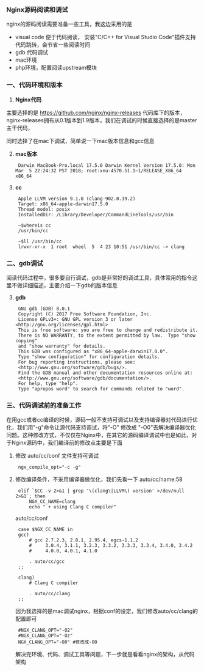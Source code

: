 ### Nginx源码阅读和调试

nginx的源码阅读需要准备一些工具，我这边采用的是

- visual code 便于代码阅读， 安装"C/C++ for Visual Studio Code"插件支持代码跳转，会节省一些阅读时间
- gdb 代码调试 
- mac环境
- php环境，配置阅读upstream模块

### 一、代码环境和版本

1. **Nginx代码**

  主要选择的是 https://github.com/nginx/nginx-releases 代码库下的版本，nginx-releases拥有从0.1版本到1.9版本，我们在调试的时候直接选择的是master主干代码，
  
  同时选择了在mac下调试，简单说一下mac版本信息和gcc信息

2. **mac版本**

		Darwin MacBook-Pro.local 17.5.0 Darwin Kernel Version 17.5.0: Mon Mar  5 22:24:32 PST 2018; root:xnu-4570.51.1~1/RELEASE_X86_64 x86_64


3. **cc**
	
		Apple LLVM version 9.1.0 (clang-902.0.39.2)
		Target: x86_64-apple-darwin17.5.0
		Thread model: posix
		InstalledDir: /Library/Developer/CommandLineTools/usr/bin

		~$whereis cc
		/usr/bin/cc
		
		~$ll /usr/bin/cc
		lrwxr-xr-x  1 root  wheel  5  4 23 10:51 /usr/bin/cc -> clang



### 二、gdb调试

阅读代码过程中，很多要自行调试，gdb是非常好的调试工具，具体常用的指令这里不做详细描述，主要介绍一下gdb的版本信息


3. **gdb**
		
		GNU gdb (GDB) 8.0.1
		Copyright (C) 2017 Free Software Foundation, Inc.
		License GPLv3+: GNU GPL version 3 or later <http://gnu.org/licenses/gpl.html>
		This is free software: you are free to change and redistribute it.
		There is NO WARRANTY, to the extent permitted by law.  Type "show copying"
		and "show warranty" for details.
		This GDB was configured as "x86_64-apple-darwin17.0.0".
		Type "show configuration" for configuration details.
		For bug reporting instructions, please see:
		<http://www.gnu.org/software/gdb/bugs/>.
		Find the GDB manual and other documentation resources online at:
		<http://www.gnu.org/software/gdb/documentation/>.
		For help, type "help".
		Type "apropos word" to search for commands related to "word". 


### 三、代码调试前的准备工作

在用gcc或者cc编译的时候，源码一般不支持可调试以及支持编译器对代码进行优化，我们用"-g"命令让源代码支持调试，将"-O" 修改成 "-O0"去解决编译器优化问题。这种修改方式，不仅仅在Nginx中，在其它的源码编译调试中也是如此，对于Nginx源码中，我们编译前的修改点主要是下面

1. 修改 auto/cc/conf 文件支持可调试
		
		ngx_compile_opt="-c -g"


2. 修改编译条件，不采用编译器做优化，我们先看一下
	auto/cc/name:58

		elif `$CC -v 2>&1 | grep '\(clang\|LLVM\) version' >/dev/null 2>&1`; then
		    NGX_CC_NAME=clang
		    echo " + using Clang C compiler"


 	auto/cc/conf
 		
 		case $NGX_CC_NAME in
        gcc)
            # gcc 2.7.2.3, 2.8.1, 2.95.4, egcs-1.1.2
            #     3.0.4, 3.1.1, 3.2.3, 3.3.2, 3.3.3, 3.3.4, 3.4.0, 3.4.2
            #     4.0.0, 4.0.1, 4.1.0

            . auto/cc/gcc
        ;;

        clang)
            # Clang C compiler

            . auto/cc/clang
        ;;
 
 	因为我选择的是mac调试nginx，根据conf的设定，我们修改auto/cc/clang的配置即可
 	
 		#NGX_CLANG_OPT="-O2"
		#NGX_CLANG_OPT="-Oz"
		NGX_CLANG_OPT="-O0" #修改成-O0


	
	
	解决完环境、代码、调试工具等问题，下一步就是看看nginx的架构，从代码架构



	

